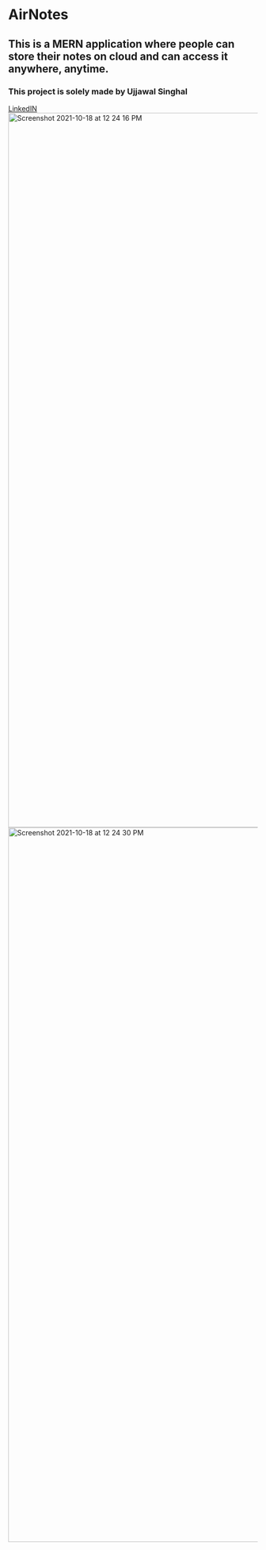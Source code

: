 # AirNotes
## This is a MERN application where people can store their notes on cloud and can access it anywhere, anytime.
### This project is solely made by Ujjawal Singhal
[LinkedIN](https://www.linkedin.com/in/ujjawal-singhal-b5198918b/)
<img width="1440" alt="Screenshot 2021-10-18 at 12 24 16 PM" src="https://user-images.githubusercontent.com/67731656/137684616-ccaaa87e-9d57-4e37-92bc-521138a48d31.png">
<img width="1440" alt="Screenshot 2021-10-18 at 12 24 30 PM" src="https://user-images.githubusercontent.com/67731656/137684677-092c7769-7295-4acd-b050-f428d5624460.png">
